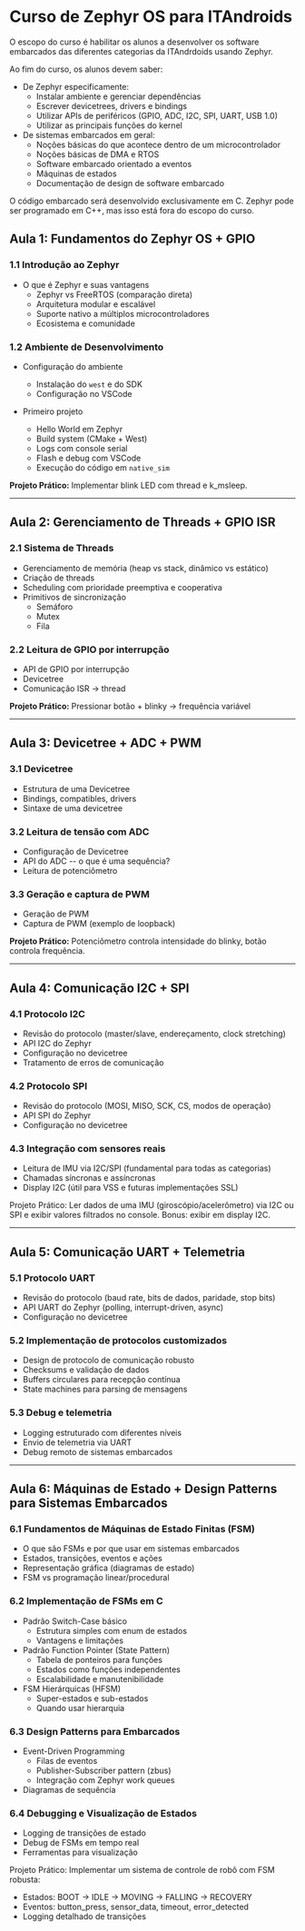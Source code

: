 # Curso de Zephyr OS para ITAndroids

O escopo do curso é habilitar os alunos a desenvolver os software embarcados das diferentes categorias da ITAndrdoids usando Zephyr.

Ao fim do curso, os alunos devem saber:
- De Zephyr especificamente:
    - Instalar ambiente e gerenciar dependências
    - Escrever devicetrees, drivers e bindings
    - Utilizar APIs de periféricos (GPIO, ADC, I2C, SPI, UART, USB 1.0)
    - Utilizar as principais funções do kernel
- De sistemas embarcados em geral:
    - Noções básicas do que acontece dentro de um microcontrolador
    - Noções básicas de DMA e RTOS
    - Software embarcado orientado a eventos
    - Máquinas de estados
    - Documentação de design de software embarcado

O código embarcado será desenvolvido exclusivamente em C. Zephyr pode ser programado em C++, mas isso está fora do escopo do curso.

## **Aula 1: Fundamentos do Zephyr OS + GPIO**

### 1.1 Introdução ao Zephyr
- O que é Zephyr e suas vantagens
  - Zephyr vs FreeRTOS (comparação direta)
  - Arquitetura modular e escalável
  - Suporte nativo a múltiplos microcontroladores
  - Ecosistema e comunidade

### 1.2 Ambiente de Desenvolvimento
- Configuração do ambiente
  - Instalação do `west` e do SDK
  - Configuração no VSCode

- Primeiro projeto
  - Hello World em Zephyr
  - Build system (CMake + West)
  - Logs com console serial
  - Flash e debug com VSCode
  - Execução do código em `native_sim`

**Projeto Prático:** Implementar blink LED com thread e k_msleep.

---

## **Aula 2: Gerenciamento de Threads + GPIO ISR**

### 2.1 Sistema de Threads
- Gerenciamento de memória (heap vs stack, dinâmico vs estático)
- Criação de threads
- Scheduling com prioridade preemptiva e cooperativa
- Primitivos de sincronização
  - Semáforo
  - Mutex
  - Fila

### 2.2 Leitura de GPIO por interrupção
- API de GPIO por interrupção
- Devicetree
- Comunicação ISR -> thread

**Projeto Prático:** Pressionar botão + blinky -> frequência variável

---

## **Aula 3: Devicetree + ADC + PWM**

### 3.1 Devicetree ###
- Estrutura de uma Devicetree
- Bindings, compatibles, drivers
- Sintaxe de uma devicetree

### 3.2 Leitura de tensão com ADC ###
- Configuração de Devicetree
- API do ADC -- o que é uma sequência?
- Leitura de potenciômetro

### 3.3 Geração e captura de PWM ###
- Geração de PWM
- Captura de PWM (exemplo de loopback)

**Projeto Prático:** Potenciômetro controla intensidade do blinky, botão controla frequência. 

---

## **Aula 4: Comunicação I2C + SPI**

### 4.1 Protocolo I2C ###

- Revisão do protocolo (master/slave, endereçamento, clock stretching)
- API I2C do Zephyr
- Configuração no devicetree
- Tratamento de erros de comunicação

### 4.2 Protocolo SPI ### 

- Revisão do protocolo (MOSI, MISO, SCK, CS, modos de operação)
- API SPI do Zephyr
- Configuração no devicetree

### 4.3 Integração com sensores reais ###

- Leitura de IMU via I2C/SPI (fundamental para todas as categorias)
- Chamadas síncronas e assíncronas
- Display I2C (útil para VSS e futuras implementações SSL)

Projeto Prático: Ler dados de uma IMU (giroscópio/acelerômetro) via I2C ou SPI e exibir valores filtrados no console. Bonus: exibir em display I2C.

--- 

## **Aula 5: Comunicação UART + Telemetria** ##

### 5.1 Protocolo UART ###

- Revisão do protocolo (baud rate, bits de dados, paridade, stop bits)
- API UART do Zephyr (polling, interrupt-driven, async)
- Configuração no devicetree

### 5.2 Implementação de protocolos customizados ###

- Design de protocolo de comunicação robusto
- Checksums e validação de dados
- Buffers circulares para recepção contínua
- State machines para parsing de mensagens

### 5.3 Debug e telemetria ###

- Logging estruturado com diferentes níveis
- Envio de telemetria via UART
- Debug remoto de sistemas embarcados

--- 

## **Aula 6: Máquinas de Estado + Design Patterns para Sistemas Embarcados** ##

### 6.1 Fundamentos de Máquinas de Estado Finitas (FSM)

- O que são FSMs e por que usar em sistemas embarcados
- Estados, transições, eventos e ações
- Representação gráfica (diagramas de estado)
- FSM vs programação linear/procedural

### 6.2 Implementação de FSMs em C

- Padrão Switch-Case básico
  - Estrutura simples com enum de estados
  - Vantagens e limitações
- Padrão Function Pointer (State Pattern)
  - Tabela de ponteiros para funções
  - Estados como funções independentes
  - Escalabilidade e manutenibilidade
- FSM Hierárquicas (HFSM)
  - Super-estados e sub-estados
  - Quando usar hierarquia


### 6.3 Design Patterns para Embarcados

- Event-Driven Programming
  - Filas de eventos
  - Publisher-Subscriber pattern (zbus)
  - Integração com Zephyr work queues
- Diagramas de sequência


### 6.4 Debugging e Visualização de Estados

- Logging de transições de estado
- Debug de FSMs em tempo real
- Ferramentas para visualização

Projeto Prático: Implementar um sistema de controle de robô com FSM robusta:
  - Estados: BOOT → IDLE → MOVING → FALLING → RECOVERY
  - Eventos: button_press, sensor_data, timeout, error_detected
  - Logging detalhado de transições